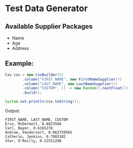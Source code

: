 # Test Data Generator

## Available Supplier Packages
- Name
- Age
- Address

## Example:
```java
Csv csv = new CsvBuilder(5)
        .column("FIRST_NAME", new FirstNameSupplier())
        .column("LAST_NAME", new LastNameSupplier())
        .column("CUSTOM", () -> new Random().nextFloat())
        .build();

System.out.println(csv.toString());
```

Output:
```
FIRST_NAME, LAST_NAME, CUSTOM
Erin, McDermott, 0.8823586
Carl, Bayer, 0.6165278
Andree, Vandervort, 0.063759565
Catherin, Jenkins, 0.7983302
Star, O'Reilly, 0.22551298
```
